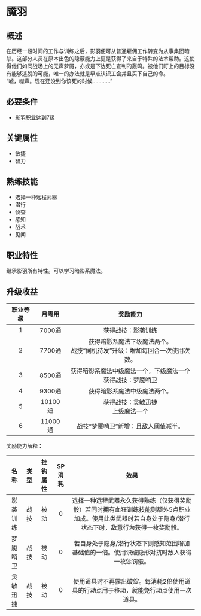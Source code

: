 # 魇羽

## 概述

在历经一段时间的工作与训练之后，影羽便可从普通雇佣工作转变为从事集团暗杀。这部分人员在原本出色的隐蔽能力上更是获得了来自于特殊的法术帮助。这使得他们如同战场上的无声梦魇，亦或是下达死亡宣判的轰鸣。被他们盯上的目标没有能够逃脱的可能，唯一的办法就是早点认识工会并且买下自己的命。<br>“嘘，噤声。现在还没到你该死的时候…………”

## 必要条件

* 影羽职业达到7级

## 关键属性

* 敏捷
* 智力

## 熟练技能

* 选择一种远程武器
* 潜行
* 侦查
* 感知
* 战术
* 见闻
  
## 职业特性

继承影羽所有特性。可以学习暗影系魔法。

## 升级收益

职业等级|月零用|奖励能力
:--:|:--:|:--:
1|7000通|获得战技：影袭训练
2|7700通|获得暗影系魔法下级魔法两个。<br>战技“伺机待发”升级：增加每回合一次使用次数。
3|8500通|获得暗影系魔法中级魔法一个，下级魔法一个<br>获得战技：梦魇哨卫
4|9300通|获得暗影系魔法中级魔法两个。
5|10100通|获得战技：灵敏迅捷<br>上级魔法一个
6|11000通|战技“梦魇哨卫”新增：且敌人阈值减半。

奖励能力解释：

名称|类型|挂钩属性|SP消耗|效果
:--:|:--:|:--:|:--:|:--:
影袭训练|战技|被动|0|选择一种远程武器永久获得熟练（仅获得奖励骰）若同时拥有血狂训练技能则额外5点职业加成。使用此类武器时若自身处于隐身/潜行状态下时，敌意行为获得一枚奖励骰。
梦魇哨卫|战技|被动|0|若自身处于隐身/潜行状态下则感知范围增加基础值的一倍。使用识破隐形对抗时敌人获得一枚惩罚骰。
灵敏迅捷|战技|被动|0|使用道具时不再露出破绽。每消耗2倍使用道具的行动点用于移动，就能免行动点使用一次道具。
